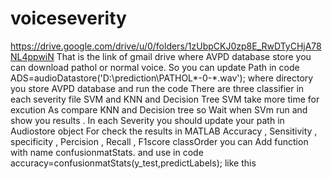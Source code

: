# voiceseverity
https://drive.google.com/drive/u/0/folders/1zUbpCKJ0zp8E_RwDTyCHjA78NL4ppwiN
That is the link of gmail drive where AVPD database store you can download pathol or normal voice. 
So you can update Path in code ADS=audioDatastore('D:\prediction\PATHOL\*-0-*.wav'); where directory you store AVPD database and run the code 
There are three classifier in each severity file SVM and KNN and Decision Tree 
SVM take more time for excution As compare KNN and Decision tree so Wait when SVm run and show you results . 
In each Severity you should update your path in Audiostore object 
For check the results in MATLAB  Accuracy , Sensitivity , specificity , Percision , Recall , F1score classOrder you can Add function with name confusionmatStats. and use in code accuracy=confusionmatStats(y_test,predictLabels); like this

